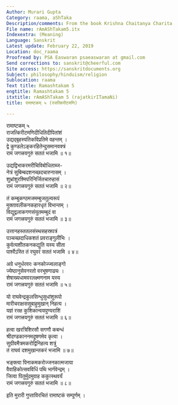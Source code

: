 ```yaml
---
Author: Murari Gupta
Category: raama, aShTaka
Description/comments: From the book Krishna Chaitanya Charita
File name: rAmAShTakam5.itx
Indexextra: (Meaning)
Language: Sanskrit
Latest update: February 22, 2019
Location: doc_raama
Proofread by: PSA Easwaran psaeaswaran at gmail.com
Send corrections to: sanskrit@cheerful.com
Site access: https://sanskritdocuments.org
Subject: philosophy/hinduism/religion
Sublocation: raama
Text title: Ramashtakam 5
engtitle: Ramashtakam 5
itxtitle: rAmAShTakam 5 (rajatkirITamaNi)
title: रामाष्टकम् ५ (रजत्किरीटमणि)

---
```

  
 रामाष्टकम् ५   
राजत्किरीटमणिदीधितिदीपितांशं  
     उद्यद्बृहस्पतिकविप्रतिमे वहन्तम् ।  
द्वे कुण्डलेऽङ्करहितेन्दुसमानवक्त्रं  
     रामं जगत्त्रयगुरुं सततं भजामि ॥ १॥  
  
उद्यद्विभाकरमरीचिविबोधिताब्ज-  
     नेत्रं सुबिम्बदशनच्छदचारुनासम् ।  
शुभ्रांशुरश्मिपरिनिर्जितचारुहासं  
     रामं जगत्त्रयगुरुं सततं भजामि ॥ २॥  
  
तं कम्बुकण्ठमजमम्बुजतुल्यरूपं  
     मुक्तावलीकनकहारधृतं विभान्तम् ।  
विद्युद्वलाकगणसंयुतमम्बुदं वा  
     रामं जगत्त्रयगुरुं सततं भजामि ॥ ३॥  
  
उत्तानहस्ततलसंस्थसहस्रपत्रं  
     पञ्चच्छदाधिकशतं प्रवराङ्गुलीभिः ।  
कुर्वत्यशीतकनकद्युति यस्य सीता  
     पार्श्वेऽस्ति तं रघुवरं सततं भजामि ॥ ४॥  
  
अग्रे धनुर्धरवरः कनकोज्ज्वलाङ्गो  
     ज्येष्ठानुसेवनरतो वरभूषणाढ्यः ।  
शेषाख्यधामवरलक्ष्मणनाम यस्य  
     रामं जगत्त्रयगुरुं सततं भजामि ॥ ५॥  
  
यो राघवेन्द्रकुलसिन्धुसुधांशुरूपो  
     मारीचराक्षससुबाहुमुखान् निहत्य ।  
यज्ञं ररक्ष कुशिकान्वयपुण्यराशिं  
     रामं जगत्त्रयगुरुं सततं भजामि ॥ ६॥  
  
हत्वा खरत्रिशिरसौ सगणौ कबन्धं  
     श्रीदण्डकाननमदूषणमेव कृत्वा ।  
सुग्रीवमैत्रमकरोद्विनिहत्य शत्रुं  
     तं राघवं दशमुखान्तकरं भजामि ॥ ७॥  
  
भङ्क्त्वा पिनाकमकरोज्जनकात्मजाया  
     वैवाहिकोत्सवविधिं पथि भार्गवेन्द्रम् ।  
जित्वा पितुर्मुदमुवाह ककुत्स्थवर्यं  
     रामं जगत्त्रयगुरुं सततं भजामि ॥ ८॥  
  
इति मुरारी गुप्ताविरचितं रामाष्टकं सम्पूर्णम् ।  
  
  
